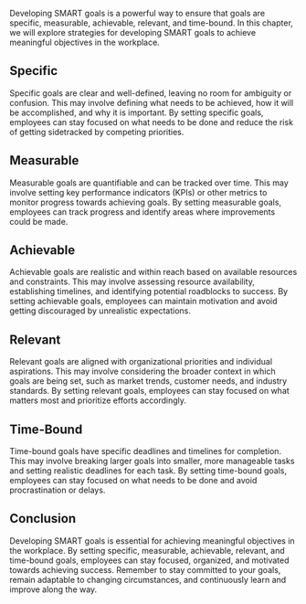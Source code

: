 
Developing SMART goals is a powerful way to ensure that goals are specific, measurable, achievable, relevant, and time-bound. In this chapter, we will explore strategies for developing SMART goals to achieve meaningful objectives in the workplace.

Specific
--------

Specific goals are clear and well-defined, leaving no room for ambiguity or confusion. This may involve defining what needs to be achieved, how it will be accomplished, and why it is important. By setting specific goals, employees can stay focused on what needs to be done and reduce the risk of getting sidetracked by competing priorities.

Measurable
----------

Measurable goals are quantifiable and can be tracked over time. This may involve setting key performance indicators (KPIs) or other metrics to monitor progress towards achieving goals. By setting measurable goals, employees can track progress and identify areas where improvements could be made.

Achievable
----------

Achievable goals are realistic and within reach based on available resources and constraints. This may involve assessing resource availability, establishing timelines, and identifying potential roadblocks to success. By setting achievable goals, employees can maintain motivation and avoid getting discouraged by unrealistic expectations.

Relevant
--------

Relevant goals are aligned with organizational priorities and individual aspirations. This may involve considering the broader context in which goals are being set, such as market trends, customer needs, and industry standards. By setting relevant goals, employees can stay focused on what matters most and prioritize efforts accordingly.

Time-Bound
----------

Time-bound goals have specific deadlines and timelines for completion. This may involve breaking larger goals into smaller, more manageable tasks and setting realistic deadlines for each task. By setting time-bound goals, employees can stay focused on what needs to be done and avoid procrastination or delays.

Conclusion
----------

Developing SMART goals is essential for achieving meaningful objectives in the workplace. By setting specific, measurable, achievable, relevant, and time-bound goals, employees can stay focused, organized, and motivated towards achieving success. Remember to stay committed to your goals, remain adaptable to changing circumstances, and continuously learn and improve along the way.
